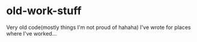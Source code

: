 # old-work-stuff
Very old code(mostly things I'm not proud of hahaha) I've wrote for places where I've worked...
